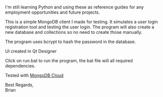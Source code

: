 I'm still learning Python and using these as reference guides for any employment opportunities and future projects.

This is a simple MongoDB client I made for testing. It simulates a user login registration tool and testing the user login.
The program will also create a new database and collections so no need to create those manually.

The program uses bcrypt to hash the password in the database.

UI created in Qt Designer

Click on run.bat to run the program, the bat file will all required dependencies.

Tested with [MongoDB Cloud](https://account.mongodb.com/account/login)

Best Regards,<br/>
Brian

